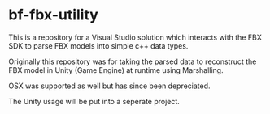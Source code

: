 # bf-fbx-utility
This is a repository for a Visual Studio solution which interacts with the FBX SDK to parse FBX models into simple c++ data types.

Originally this repository was for taking the parsed data to reconstruct the FBX model in Unity (Game Engine) at runtime using Marshalling.

OSX was supported as well but has since been depreciated.

The Unity usage will be put into a seperate project.

